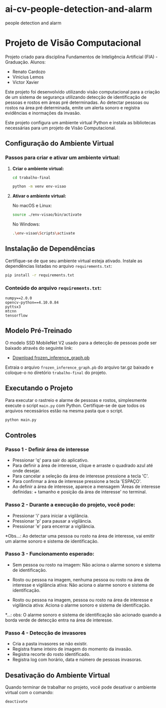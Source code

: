 # ai-cv-people-detection-and-alarm
people detection and alarm


# Projeto de Visão Computacional

Projeto criado para disciplina Fundamentos de Inteligência Artificial (FIA) - Graduação.
Alunos:
- Renato Cardozo
- Vinicius Lemos
- Victor Xavier


Este projeto foi desenvolvido utilizando visão computacional para a criação de um sistema de segurança utilizando detecção de identificação de pessoas e rostos em áreas pré determinadas. Ao detectar pessoas ou rostos na área pré determinada, emite um alerta sonoro e registra evidências e inormações da invasão.


Este projeto configura um ambiente virtual Python e instala as bibliotecas necessárias para um projeto de Visão Computacional.

## Configuração do Ambiente Virtual

### Passos para criar e ativar um ambiente virtual:

1. **Criar o ambiente virtual:**

   ```bash
   cd trabalho-final
   ```

   ```bash
   python -m venv env-visao
   ```

2. **Ativar o ambiente virtual:**

   No macOS e Linux:

   ```bash
   source ./env-visao/bin/activate
   ```

   No Windows:

   ```bash
   .\env-visao\Scripts\activate
   ```

## Instalação de Dependências

Certifique-se de que seu ambiente virtual esteja ativado. Instale as dependências listadas no arquivo `requirements.txt`:

```bash
pip install -r requirements.txt
```

### Conteúdo do arquivo `requirements.txt`:

```text
numpy==2.0.0
opencv-python==4.10.0.84
pyttsx3
mtcnn
tensorflow
```

## Modelo Pré-Treinado

O modelo SSD MobileNet V2 usado para a detecção de pessoas pode ser baixado através do seguinte link:

- [Download frozen_inference_graph.pb](https://storage.googleapis.com/download.tensorflow.org/models/object_detection/ssd_mobilenet_v2_coco_2018_03_29.tar.gz)

Extraia o arquivo `frozen_inference_graph.pb` do arquivo tar.gz baixado e coloque-o no diretório `trabalho-final` do projeto.


## Executando o Projeto

Para executar o rastreio e alarme de pessoas e rostos, simplesmente execute o script `main.py` com Python. Certifique-se de que todos os arquivos necessários estão na mesma pasta que o script.

```bash
python main.py
```

## Controles

### Passo 1 - Definir área de interesse

- Pressionar 'q' para sair do aplicativo.
- Para definir a área de interesse, clique e arraste o quadrado azul até onde desejar.
- Para cancelar a seleção da área de interesse pressione a tecla 'C'.
- Para confirmar a área de interesse pressione a tecla 'ESPAÇO'.
- Ao definir a área de interesse, aparece a mensagem 'Áreas de interesse definidas: + tamanho e posição da área de interesse' no terminal.


### Passo 2 - Durante a execução do projeto, você pode:

- Pressionar 'i' para iniciar a vigilância.
- Pressionar 'p' para pausar a vigilância.
- Pressionar 'e' para encerrar a vigilância.

*Obs...: Ao detectar uma pessoa ou rosto na área de interesse, vai emitir um alarme sonoro e sistema de identificação.

### Passo 3 - Funcionamento esperado:

- Sem pessoa ou rosto na imagem: 
Não aciona o alarme sonoro e sistema de identificação.

- Rosto ou pessoa na imagem, nenhuma pessoa ou rosto na área de interesse e vigilância ativa: 
Não aciona o alarme sonoro e sistema de identificação.

- Rosto ou pessoa na imagem, pessoa ou rosto na área de interesse e vigilância ativa: 
Aciona o alarme sonoro e sistema de identificação.

*...: obs: O alarme sonoro e sistema de identificação são acionado quando a borda verde de detecção entra na área de interesse.

### Passo 4 - Detecção de invasores

- Cria a pasta invasores se não existir.
- Registra frame inteiro de imagem do momento da invasão.
- Registra recorte do rosto identificado.
- Registra log com horário, data e número de pessoas invasoras.

## Desativação do Ambiente Virtual

Quando terminar de trabalhar no projeto, você pode desativar o ambiente virtual com o comando:

```bash
deactivate
```

